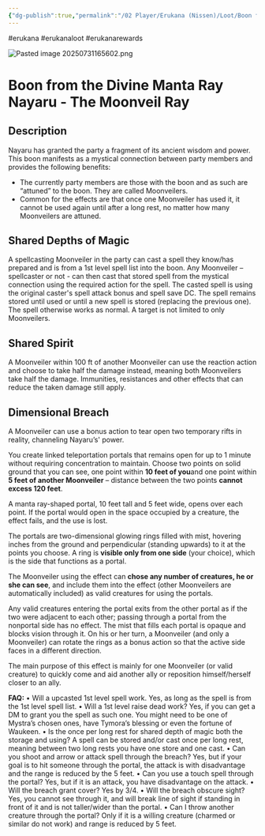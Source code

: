 ```yaml
---
{"dg-publish":true,"permalink":"/02 Player/Erukana (Nissen)/Loot/Boon from the divine manta ray Nayaru - The moonveil Ray/","tags":["erukana","erukanaloot","erukanarewards"]}
---
```



#erukana #erukanaloot #erukanarewards 

![Pasted image 20250731165602.png](/img/user/10%20Attachments/Pasted%20image%2020250731165602.png)
# Boon from the Divine Manta Ray Nayaru - The Moonveil Ray


## Description
Nayaru has granted the party a fragment of its ancient wisdom and power. This boon manifests as a mystical connection between party members and provides the following benefits: 
- The currently party members are those with the boon and as such are “attuned” to the boon. They are called Moonveilers. 
- Common for the effects are that once one Moonveiler has used it, it cannot be used again until after a long rest, no matter how many Moonveilers are attuned. 

 
## Shared Depths of Magic
A spellcasting Moonveiler in the party can cast a spell they know/has prepared and is from a 1st level spell list into the boon. Any Moonveiler – spellcaster or not - can then cast that stored spell from the mystical connection using the required action for the spell. The casted spell is using the original caster's spell attack bonus and spell save DC. The spell remains stored until used or until a new spell is stored (replacing the previous one). The spell otherwise works as normal. A target is not limited to only Moonveilers. 

## Shared Spirit
A Moonveiler within 100 ft of another Moonveiler can use the reaction action and choose to take half the damage instead, meaning both Moonveilers take half the damage. Immunities, resistances and other effects that can reduce the taken damage still apply. 

## Dimensional Breach
A Moonveiler can use a bonus action to tear open two temporary rifts in reality, channeling Nayaru’s' power. 

You create linked teleportation portals that remains open for up to 1 minute without requiring concentration to maintain. Choose two points on solid ground that you can see, one point within **10 feet of you**and one point within **5 feet of another Moonveiler** – distance between the two points **cannot excess 120 feet**. 

A manta ray-shaped portal, 10 feet tall and 5 feet wide, opens over each point. If the portal would open in the space occupied by a creature, the effect fails, and the use is lost. 

The portals are two-dimensional glowing rings filled with mist, hovering inches from the ground and perpendicular (standing upwards) to it at the points you choose. A ring is **visible only from one side** (your choice), which is the side that functions as a portal. 

The Moonveiler using the effect can **chose any number of creatures, he or she can see**, and include them into the effect (other Moonveilers are automatically included) as valid creatures for using the portals. 

Any valid creatures entering the portal exits from the other portal as if the two were adjacent to each other; passing through a portal from the nonportal side has no effect. The mist that fills each portal is opaque and blocks vision through it. On his or her turn, a Moonveiler (and only a Moonveiler) can rotate the rings as a bonus action so that the active side faces in a different direction. 

The main purpose of this effect is mainly for one Moonveiler (or valid creature) to quickly come and aid another ally or reposition himself/herself closer to an ally.


**FAQ:**
• Will a upcasted 1st level spell work. Yes, as long as the spell is from the 1st level spell list. 
• Will a 1st level raise dead work? Yes, if you can get a DM to grant you the spell as such one. You might need to be one of Mystra’s chosen ones, have Tymora’s blessing or even the fortune of Waukeen. 
• Is the once per long rest for shared depth of magic both the storage and using? A spell can be stored and/or cast once per long rest, meaning between two long rests you have one store and one cast. 
• Can you shoot and arrow or attack spell through the breach? Yes, but if your goal is to hit someone through the portal, the attack is with disadvantage and the range is reduced by the 5 feet. 
• Can you use a touch spell through the portal? Yes, but if it is an attack, you have disadvantage on the attack. 
• Will the breach grant cover? Yes by 3/4. 
• Will the breach obscure sight? Yes, you cannot see through it, and will break line of sight if standing in front of it and is not taller/wider than the portal. 
• Can I throw another creature through the portal? Only if it is a willing creature (charmed or similar do not work) and range is reduced by 5 feet.